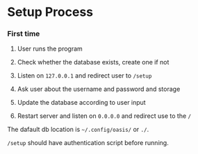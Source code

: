 # Setup Process

### First time

1. User runs the program

2. Check whether the database exists, create one if not

3. Listen on `127.0.0.1` and redirect user to `/setup`

4. Ask user about the username and password and storage

6. Update the database according to user input

7. Restart server and listen on `0.0.0.0` and redirect use to the `/`

The dafault db location is `~/.config/oasis/` or `./`.

`/setup` should have authentication script before running.